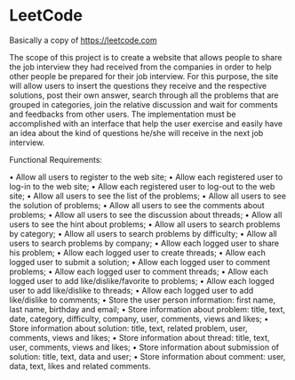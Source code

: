 # LeetCode
Basically a copy of https://leetcode.com

The scope of this project is to create a website that allows people to share the job 
interview they had received from the companies in order to help other people be prepared 
for their job interview. For this purpose, the site will allow users to insert the questions
they receive and the respective solutions, post their own answer, search through all the 
problems that are grouped in categories, join the relative discussion and wait for comments
and feedbacks from other users. The implementation must be accomplished with an interface 
that help the user exercise and easily have an idea about the kind of questions he/she will 
receive in the next job interview.

Functional Requirements:

• Allow all users to register to the web site;
• Allow each registered user to log-in to the web site;
• Allow each registered user to log-out to the web site;
• Allow all users to see the list of the problems;
• Allow all users to see the solution of problems;
• Allow all users to see the comments about problems;
• Allow all users to see the discussion about threads;
• Allow all users to see the hint about problems;
• Allow all users to search problems by category;
• Allow all users to search problems by difficulty;
• Allow all users to search problems by company;
• Allow each logged user to share his problem;
• Allow each logged user to create threads;
• Allow each logged user to submit a solution;
• Allow each logged user to comment problems;
• Allow each logged user to comment threads;
• Allow each logged user to add like/dislike/favorite to problems;
• Allow each logged user to add like/dislike to threads;
• Allow each logged user to add like/dislike to comments;
• Store the user person information: first name, last name, birthday and email;
• Store information about problem: title, text, date, category, difficulty, company, user, comments, views and likes;
• Store information about solution: title, text, related problem, user, comments, views and likes;
• Store information about thread: title, text, user, comments, views and likes;
• Store information about submission of solution: title, text, data and user;
• Store information about comment: user, data, text, likes and related comments.
